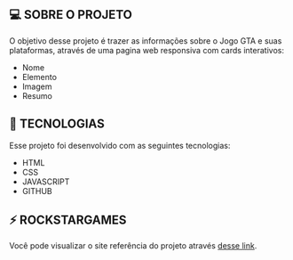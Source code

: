 ## 💻 SOBRE O PROJETO
O objetivo desse projeto é trazer as informações sobre o Jogo GTA e suas plataformas, através de uma pagina web responsiva com cards interativos:

- Nome
- Elemento 
- Imagem
- Resumo

## 🚀 TECNOLOGIAS
Esse projeto foi desenvolvido com as seguintes tecnologias:

- HTML
- CSS
- JAVASCRIPT
- GITHUB

## ⚡ ROCKSTARGAMES
Você pode visualizar o site referência do projeto através [desse link]([https://pokeapi.co/](https://support.rockstargames.com/categories/200013306)https://support.rockstargames.com/categories/200013306).
